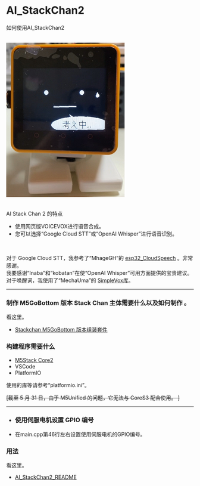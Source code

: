 # AI_StackChan2
如何使用AI_StackChan2
<br><br>

![画像1](images/image1.png)<br><br>

AI Stack Chan 2 的特点<br>

* 使用网页版VOICEVOX进行语音合成。
* 您可以选择“Google Cloud STT”或“OpenAI Whisper”进行语音识别。
<br>

对于 Google Cloud STT，我参考了“MhageGH”的  [esp32_CloudSpeech](https://github.com/MhageGH/esp32_CloudSpeech/ "Title") 。非常感谢。<br> 我要感谢“Inaba”和“kobatan”在使“OpenAI Whisper”可用方面提供的宝贵建议。<br> 对于唤醒词，我使用了“MechaUma”的 [SimpleVox](https://github.com/MechaUma/SimpleVox/ "Title")库。

---


### 制作 M5GoBottom 版本 Stack Chan 主体需要什么以及如何制作 。 ###
看这里。<br>
* [Stackchan M5GoBottom 版本组装套件](https://raspberrypi.mongonta.com/about-products-stackchan-m5gobottom-version/ "Title")<br>

### 构建程序需要什么 ###
* [M5Stack Core2](http://www.m5stack.com/ "Title")<br>
* VSCode<br>
* PlatformIO<br>

使用的库等请参考“platformio.ini”。<br>

~~[截至 5 月 31 日，由于 M5Unified 的问题，它无法与 CoreS3 配合使用。 ]~~<br>

---

* ### 使用伺服电机设置 GPIO 编号

* 在main.cpp第46行左右设置使用伺服电机的GPIO编号。


### 用法 ###

看这里。<br>	

* [AI_StackChan2_README](README_procedure.md)<br>
<br>
<br>
<br>
